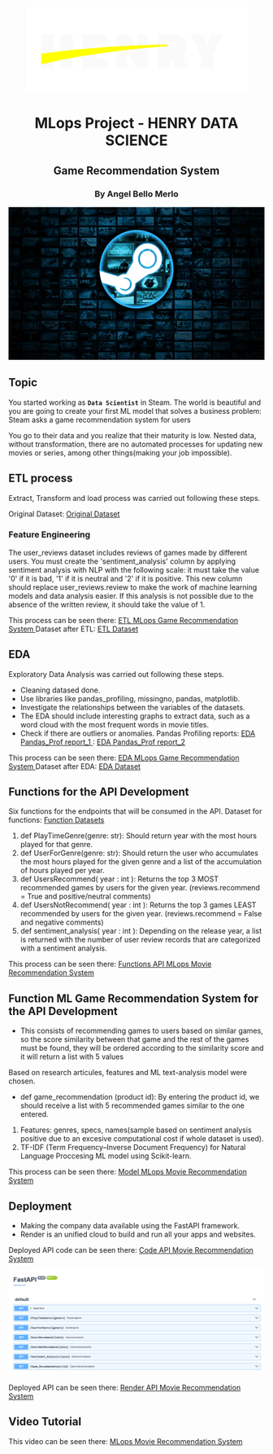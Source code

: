 <p align=center><img src="src/logo-henry.png"><p>

# <h1 align=center> MLops Project - HENRY DATA SCIENCE <h/>

## <h2 align=center> Game Recommendation System <h/>

### <h3 align=center> By Angel Bello Merlo <h/>

<p align="center">
<img src="src/steam.jpg"  height=300>
</p>

## Topic

You started working as **`Data Scientist`** in Steam. The world is beautiful and you are going to create your first ML model that solves a business problem: Steam asks a game recommendation system for users

You go to their data and you realize that their maturity is low. Nested data, without transformation, there are no automated processes for updating new movies or series, among other things(making your job impossible).

## ETL process

Extract, Transform and load process was carried out following these steps.

Original Dataset:
[Original Dataset ](https://github.com/Abyzou1995/PI1_ML_PT07/tree/main/Dataset/Original_Dataset)

### Feature Engineering

The user_reviews dataset includes reviews of games made by different users. You must create the 'sentiment_analysis' column by applying sentiment analysis with NLP with the following scale: it must take the value '0' if it is bad, '1' if it is neutral and '2' if it is positive. This new column should replace user_reviews.review to make the work of machine learning models and data analysis easier. If this analysis is not possible due to the absence of the written review, it should take the value of 1.

This process can be seen there:
[ETL MLops Game Recommendation System ](https://github.com/Abyzou1995/PI1_ML_PT07/blob/main/ETL_Sentiment.ipynb)
Dataset after ETL:
[ETL Dataset ](https://github.com/Abyzou1995/PI1_ML_PT07/tree/main/Dataset/Function_Dataset)

## EDA

Exploratory Data Analysis was carried out following these steps.

- Cleaning datased done.
- Use libraries like pandas_profiling, missingno, pandas, matplotlib.
- Investigate the relationships between the variables of the datasets.
- The EDA should include interesting graphs to extract data, such as a word cloud with the most frequent words in movie titles.
- Check if there are outliers or anomalies.
  Pandas Profiling reports:
  [EDA Pandas_Prof report_1 ](https://github.com/Abyzou1995/PI01_DATA10_MLops_HENRY/blob/main/output.html)
  :
  [EDA Pandas_Prof report_2 ](https://github.com/Abyzou1995/PI01_DATA10_MLops_HENRY/blob/main/output_ML.html)



This process can be seen there:
[EDA MLops Game Recommendation System ](https://github.com/Abyzou1995/PI01_DATA10_MLops_HENRY/blob/main/EDA_MLops.ipynb)
Dataset after EDA:
[EDA Dataset ](https://github.com/Abyzou1995/PI1_ML_PT07/tree/main/Dataset/Function_Dataset)

## Functions for the API Development

Six functions for the endpoints that will be consumed in the API.
Dataset for functions:
[Function Datasets](https://github.com/Abyzou1995/PI1_ML_PT07/tree/main/Dataset/Function_Dataset)

1. def PlayTimeGenre(genre: str): Should return year with the most hours played for that genre.
2. def UserForGenre(genre: str): Should return the user who accumulates the most hours played for the given genre and a list of the accumulation of hours played per year.
3. def UsersRecommend( year : int ): Returns the top 3 MOST recommended games by users for the given year. (reviews.recommend = True and positive/neutral comments)
4. def UsersNotRecommend( year : int ): Returns the top 3 games LEAST recommended by users for the given year. (reviews.recommend = False and negative comments)
5. def sentiment_analysis( year : int ): Depending on the release year, a list is returned with the number of user review records that are categorized with a sentiment analysis.


This process can be seen there:
[Functions API MLops Movie Recommendation System ](https://github.com/Abyzou1995/PI1_ML_PT07/blob/main/Funciones.ipynb)

## Function ML Game Recommendation System for the API Development

- This consists of recommending games to users based on similar games, so the score similarity between that game and the rest of the games must be found, they will be ordered according to the similarity score and it will return a list with 5 values

Based on research articules, features and ML text-analysis model were chosen.

- def game_recommendation (product id): By entering the product id, we should receive a list with 5 recommended games similar to the one entered.

1. Features: genres, specs, names(sample based on sentiment analysis positive due to an excesive computational cost if whole dataset is used).
2. TF-IDF (Term Frequency–Inverse Document Frequency) for Natural Language Proccesing ML model using Scikit-learn.



This process can be seen there:
[Model MLops Movie Recommendation System ](https://github.com/Abyzou1995/PI1_ML_PT07/blob/main/ML.ipynb)

## Deployment

- Making the company data available using the FastAPI framework.
- Render is an unified cloud to build and run all your apps and websites.

Deployed API code can be seen there:
[Code API Movie Recommendation System ](https://github.com/Abyzou1995/PI1_ML_PT07/blob/main/main.py)

<p align=center><img src="src/Render.png"><p>

Deployed API can be seen there:
[Render API Movie Recommendation System ](https://mlops-data10.onrender.com/docs)

## Video Tutorial

This video can be seen there:
[MLops Movie Recommendation System ](https://www.youtube.com/watch?v=I5aDsbqEHwg)
